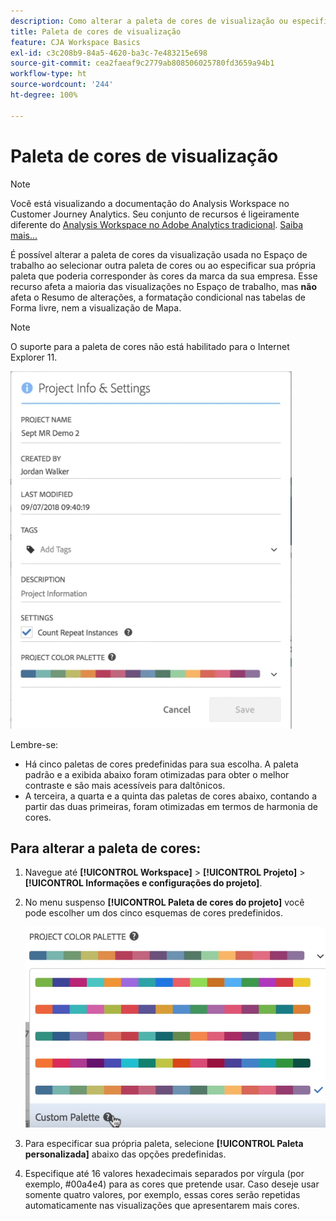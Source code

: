 ```yaml
---
description: Como alterar a paleta de cores de visualização ou especificar sua própria paleta de cores personalizada.
title: Paleta de cores de visualização
feature: CJA Workspace Basics
exl-id: c3c208b9-84a5-4620-ba3c-7e483215e698
source-git-commit: cea2faeaf9c2779ab808506025780fd3659a94b1
workflow-type: ht
source-wordcount: '244'
ht-degree: 100%

---
```


# Paleta de cores de visualização

>[!NOTE]
>
>Você está visualizando a documentação do Analysis Workspace no Customer Journey Analytics. Seu conjunto de recursos é ligeiramente diferente do [Analysis Workspace no Adobe Analytics tradicional](https://experienceleague.adobe.com/docs/analytics/analyze/analysis-workspace/home.html?lang=pt-BR). [Saiba mais...](/help/getting-started/cja-aa.md)

É possível alterar a paleta de cores da visualização usada no Espaço de trabalho ao selecionar outra paleta de cores ou ao especificar sua própria paleta que poderia corresponder às cores da marca da sua empresa. Esse recurso afeta a maioria das visualizações no Espaço de trabalho, mas **não** afeta o Resumo de alterações, a formatação condicional nas tabelas de Forma livre, nem a visualização de Mapa.

>[!NOTE]
>
>O suporte para a paleta de cores não está habilitado para o Internet Explorer 11.

![](assets/color_palettes.png)

Lembre-se:

* Há cinco paletas de cores predefinidas para sua escolha. A paleta padrão e a exibida abaixo foram otimizadas para obter o melhor contraste e são mais acessíveis para daltônicos.
* A terceira, a quarta e a quinta das paletas de cores abaixo, contando a partir das duas primeiras, foram otimizadas em termos de harmonia de cores.

## Para alterar a paleta de cores:

1. Navegue até **[!UICONTROL Workspace]** > **[!UICONTROL Projeto]** > **[!UICONTROL Informações e configurações do projeto]**.
1. No menu suspenso **[!UICONTROL Paleta de cores do projeto]** você pode escolher um dos cinco esquemas de cores predefinidos.

   ![](assets/custom_palette.png)

1. Para especificar sua própria paleta, selecione **[!UICONTROL Paleta personalizada]** abaixo das opções predefinidas.
1. Especifique até 16 valores hexadecimais separados por vírgula (por exemplo, #00a4e4) para as cores que pretende usar. Caso deseje usar somente quatro valores, por exemplo, essas cores serão repetidas automaticamente nas visualizações que apresentarem mais cores.
